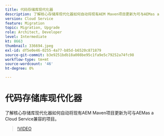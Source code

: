 ```yaml
---
title: 代码存储库现代化器
description: 了解核心存储库现代化器如何自动将现有AEM Maven项目更新为可与AEMas a Cloud Service兼容的项目。
version: Cloud Service
feature: Migration
topic: Migration, Upgrade
role: Architect, Developer
level: Intermediate
kt: 8663
thumbnail: 336694.jpeg
exl-id: df5e0e46-0255-4a77-b85d-b6520c871879
source-git-commit: b3e9251bdb18a008be95c1fa9e5c79252a74fc98
workflow-type: tm+mt
source-wordcount: '46'
ht-degree: 0%

---
```


# 代码存储库现代化器

了解核心存储库现代化器如何自动将现有AEM Maven项目更新为可与AEMas a Cloud Service兼容的项目。

>[!VIDEO](https://video.tv.adobe.com/v/336694?quality=12&learn=on)
